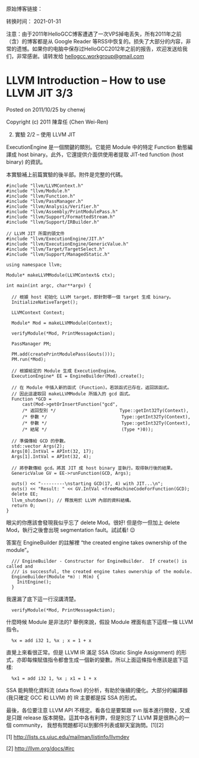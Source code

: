 原始博客链接：

转换时间：
2021-01-31

注意：由于2011年HelloGCC博客遭遇了一次VPS掉电丢失，所有2011年之前（含）的博客都是从 Google Reader 等RSS中恢复的。损失了大部分的内容，非常的遗憾。如果你的电脑中保存过HelloGCC2012年之前的报告，欢迎发送给我们，非常感谢。请转发给 hellogcc.workgroup@gmail.com

# LLVM Introduction – How to use LLVM JIT 3/3
Posted on 2011/10/25 by chenwj

Copyright (c) 2011 陳韋任 (Chen Wei-Ren)

2. 實驗 2/2 – 使用 LLVM JIT

ExecutionEngine 是一個關鍵的類別。它能把 Module 中的特定 Function 動態編譯成 host binary。此外，它還提供介面供使用者提取 JIT-ted function (host binary) 的資訊。

本實驗補上前篇實驗的後半部。附件是完整的代碼。
```
#include "llvm/LLVMContext.h"
#include "llvm/Module.h"
#include "llvm/Function.h"
#include "llvm/PassManager.h"
#include "llvm/Analysis/Verifier.h"
#include "llvm/Assembly/PrintModulePass.h"
#include "llvm/Support/FormattedStream.h"
#include "llvm/Support/IRBuilder.h"

// LLVM JIT 所需的頭文件
#include "llvm/ExecutionEngine/JIT.h"
#include "llvm/ExecutionEngine/GenericValue.h"
#include "llvm/Target/TargetSelect.h"
#include "llvm/Support/ManagedStatic.h"

using namespace llvm;

Module* makeLLVMModule(LLVMContext& ctx);

int main(int argc, char**argv) {

  // 根據 host 初始化 LLVM target，即針對哪一個 target 生成 binary。
  InitializeNativeTarget();

  LLVMContext Context;

  Module* Mod = makeLLVMModule(Context);

  verifyModule(*Mod, PrintMessageAction);

  PassManager PM;

  PM.add(createPrintModulePass(&outs()));
  PM.run(*Mod);

  // 根據給定的 Module 生成 ExecutionEngine。
  ExecutionEngine* EE = EngineBuilder(Mod).create();

  // 在 Module 中插入新的函式 (Function)。若該函式已存在，返回該函式。
  // 因此這邊取回 makeLLVMModule 所插入的 gcd 函式。
  Function *GCD =
      cast(Mod->getOrInsertFunction("gcd",
      /* 返回型別 */                        Type::getInt32Ty(Context),
      /* 參數 */                            Type::getInt32Ty(Context),
      /* 參數 */                            Type::getInt32Ty(Context),
      /* 結尾 */                            (Type *)0));

  // 準備傳給 GCD 的參數。
  std::vector Args(2);
  Args[0].IntVal = APInt(32, 17);
  Args[1].IntVal = APInt(32, 4);

  // 將參數傳給 gcd。將其 JIT 成 host binary 並執行。取得執行後的結果。
  GenericValue GV = EE->runFunction(GCD, Args);

  outs() << "---------\nstarting GCD(17, 4) with JIT...\n";
  outs() << "Result: " << GV.IntVal <freeMachineCodeForFunction(GCD);
  delete EE;
  llvm_shutdown(); // 釋放用於 LLVM 內部的資料結構。
  return 0;
}
```
眼尖的你應該會發現我似乎忘了 delete Mod。很好! 但是你一但加上 delete Mod，執行之後會出現 segmentation fault。試試看! 😉

答案在 EngineBuilder 的註解裡 “the created engine takes ownership of the module”。
```
  /// EngineBuilder - Constructor for EngineBuilder.  If create() is called and
  /// is successful, the created engine takes ownership of the module.
  EngineBuilder(Module *m) : M(m) {
    InitEngine();
  }
```
我還漏了底下這一行沒講清楚。
```
  verifyModule(*Mod, PrintMessageAction);
```
什麼時候 Module 是非法的? 舉例來說，假設 Module 裡面有底下這樣一條 LLVM 指令。
```
  %x = add i32 1, %x ; x = 1 + x
```
直覺上來看很正常。但是 LLVM IR 滿足 SSA (Static Single Assignment) 的形式，亦即每條賦值指令都會生成一個新的變數。所以上面這條指令應該是底下這樣:
```
  %x1 = add i32 1, %x ; x1 = 1 + x
```
SSA 能夠簡化資料流 (data flow) 的分析，有助於後續的優化。大部分的編譯器 (我只確定 GCC 和 LLVM) 的 IR 主要都是採 SSA 的形式。

最後，各位要注意 LLVM API 不穩定。看各位是要緊跟 svn 版本進行開發，又或是只跟 release 版本開發。這其中各有利弊，但是別忘了 LLVM 算是很熱心的一個 community， 我想有問題都可以到郵件列表或聊天室詢問。[1][2]

[1] http://lists.cs.uiuc.edu/mailman/listinfo/llvmdev

[2] http://llvm.org/docs/#irc
